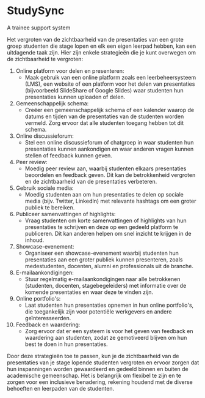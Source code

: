 # StudySync
A trainee support system

Het vergroten van de zichtbaarheid van de presentaties van een grote groep studenten die stage lopen en elk een eigen leerpad hebben, kan een uitdagende taak zijn. Hier zijn enkele strategieën die je kunt overwegen om de zichtbaarheid te vergroten:

1. Online platform voor delen en presenteren:
    * Maak gebruik van een online platform zoals een leerbeheersysteem (LMS), een website of een platform voor het delen van presentaties (bijvoorbeeld SlideShare of Google Slides) waar studenten hun presentaties kunnen uploaden of delen.
2. Gemeenschappelijk schema:
    * Creëer een gemeenschappelijk schema of een kalender waarop de datums en tijden van de presentaties van de studenten worden vermeld. Zorg ervoor dat alle studenten toegang hebben tot dit schema.
3. Online discussieforum:
    * Stel een online discussieforum of chatgroep in waar studenten hun presentaties kunnen aankondigen en waar anderen vragen kunnen stellen of feedback kunnen geven.
4. Peer review:
    * Moedig peer review aan, waarbij studenten elkaars presentaties beoordelen en feedback geven. Dit kan de betrokkenheid vergroten en de zichtbaarheid van de presentaties verbeteren.
5. Gebruik sociale media:
    * Moedig studenten aan om hun presentaties te delen op sociale media (bijv. Twitter, LinkedIn) met relevante hashtags om een groter publiek te bereiken.
6. Publiceer samenvattingen of highlights:
    * Vraag studenten om korte samenvattingen of highlights van hun presentaties te schrijven en deze op een gedeeld platform te publiceren. Dit kan anderen helpen om snel inzicht te krijgen in de inhoud.
7. Showcase-evenement:
    * Organiseer een showcase-evenement waarbij studenten hun presentaties aan een groter publiek kunnen presenteren, zoals medestudenten, docenten, alumni en professionals uit de branche.
8. E-mailaankondigingen:
    * Stuur regelmatig e-mailaankondigingen naar alle betrokkenen (studenten, docenten, stagebegeleiders) met informatie over de komende presentaties en waar deze te vinden zijn.
9. Online portfolio's:
    * Laat studenten hun presentaties opnemen in hun online portfolio's, die toegankelijk zijn voor potentiële werkgevers en andere geïnteresseerden.
10. Feedback en waardering:
    * Zorg ervoor dat er een systeem is voor het geven van feedback en waardering aan studenten, zodat ze gemotiveerd blijven om hun best te doen in hun presentaties.

Door deze strategieën toe te passen, kun je de zichtbaarheid van de presentaties van je stage lopende studenten vergroten en ervoor zorgen dat hun inspanningen worden gewaardeerd en gedeeld binnen en buiten de academische gemeenschap. Het is belangrijk om flexibel te zijn en te zorgen voor een inclusieve benadering, rekening houdend met de diverse behoeften en leerpaden van de studenten.
